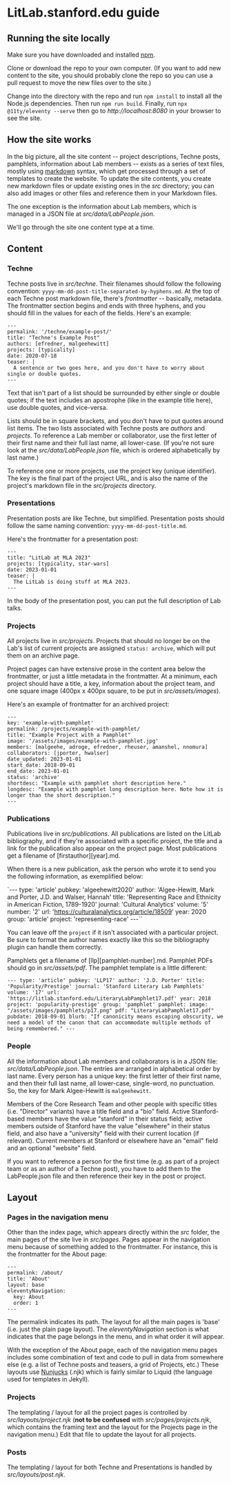 # LitLab.stanford.edu guide

## Running the site locally

Make sure you have downloaded and installed [npm](https://docs.npmjs.com/downloading-and-installing-node-js-and-npm).

Clone or download the repo to your own computer. (If you want to add new content to the site, you should probably clone the repo so you can use a pull request to move the new files over to the site.)

Change into the directory with the repo and run `npm install` to install all the Node.js dependencies. Then run `npm run build`. Finally, run `npx @11ty/eleventy --serve` then go to _http://localhost:8080_ in your browser to see the site.

## How the site works

In the big picture, all the site content -- project descriptions, Techne posts, pamphlets, information about Lab members -- exists as a series of text files, mostly using [markdown](https://www.markdownguide.org/basic-syntax/) syntax, which get processed through a set of templates to create the website. To update the site contents, you create new markdown files or update existing ones in the _src_ directory; you can also add images or other files and reference them in your Markdown files.

The one exception is the information about Lab members, which is managed in a JSON file at _src/data/LabPeople.json_.

We'll go through the site one content type at a time.

## Content

### Techne

Techne posts live in _src/techne_. Their filenames should follow the following convention: `yyyy-mm-dd-post-title-separated-by-hyphens.md`. At the top of each Techne post markdown file, there's _frontmatter_ -- basically, metadata. The frontmatter section begins and ends with three hyphens, and you should fill in the values for each of the fields. Here's an example:

    ---
    permalink: '/techne/example-post/'
    title: "Techne's Example Post"
    authors: [efredner, malgeehewitt]
    projects: [typicality]
    date: 2020-07-18
    teaser: |
      A sentence or two goes here, and you don't have to worry about single or double quotes.
    ---

Text that isn't part of a list should be surrounded by either single or double quotes; if the text includes an apostrophe (like in the example title here), use double quotes, and vice-versa.

Lists should be in square brackets, and you don't have to put quotes around list items. The two lists associated with Techne posts are _authors_ and _projects_. To reference a Lab member or collaborator, use the first letter of their first name and their full last name, all lower-case. (If you're not sure look at the _src/data/LabPeople.json_ file, which is ordered alphabetically by last name.)

To reference one or more projects, use the project key (unique identifier). The key is the final part of the project URL, and is also the name of the project's markdown file in the _src/projects_ directory.

### Presentations

Presentation posts are like Techne, but simplified. Presentation posts should follow the same naming convention: `yyyy-mm-dd-post-title.md`.

Here's the frontmatter for a presentation post:

    ---
    title: "LitLab at MLA 2023"
    projects: [typicality, star-wars]
    date: 2023-01-01
    teaser: |
      The LitLab is doing stuff at MLA 2023.
    ---

In the body of the presentation post, you can put the full description of Lab talks.

### Projects

All projects live in _src/projects_. Projects that should no longer be on the Lab's list of current projects are assigned `status: archive`, which will put them on an archive page.

Project pages can have extensive prose in the content area below the frontmatter, or just a little metadata in the frontmatter. At a minimum, each project should have a title, a key, information about the project team, and one square image (400px x 400px square, to be put in _src/assets/images_).

Here's an example of frontmatter for an archived project:

    ---
    key: 'example-with-pamphlet'
    permalink: /projects/example-with-pamphlet/
    title: "Example Project with a Pamphlet"
    image: '/assets/images/example-with-pamphlet.jpg'
    members: [malgeehe, adroge, efredner, rheuser, amanshel, nnomura]
    collaborators: [jporter, hwalser]
    date_updated: 2023-01-01
    start_date: 2018-09-01
    end_date: 2023-01-01
    status: 'archive'
    shortdesc: "Example with pamphlet short description here."
    longdesc: "Example with pamphlet long description here. Note how it is longer than the short description."
    ---

### Publications

Publications live in _src/publications_. All publications are listed on the LitLab bibliography, and if they're associated with a specific project, the title and a link for the publication also appear on the project page. Most publications get a filename of \[firstauthor\]\[year\].md.

When there is a new publication, ask the person who wrote it to send you the following information, as exemplified below:

`---
type: 'article'
pubkey: 'algeehewitt2020'
author: 'Algee-Hewitt, Mark and Porter, J.D. and Walser, Hannah'
title: 'Representing Race and Ethnicity in American Fiction, 1789-1920'
journal: 'Cultural Analytics'
volume: '5'
number: '2'
url: 'https://culturalanalytics.org/article/18509'
year: 2020
group: 'article'
project: 'representing-race'
---``

You can leave off the `project` if it isn't associated with a particular project. Be sure to format the author names exactly like this so the bibliography plugin can handle them correctly.

Pamphlets get a filename of \[llp\]\[pamphlet-number\].md. Pamphlet PDFs should go in _src/assets/pdf_. The pamphlet template is a little different:

`---
type: 'article'
pubkey: 'LLP17'
author: 'J.D. Porter'
title: 'Popularity/Prestige'
journal: 'Stanford Literary Lab Pamphlets'
volume: '17'
url: 'https://litlab.stanford.edu/LiteraryLabPamphlet17.pdf'
year: 2018
project: 'popularity-prestige'
group: 'pamphlet'
pamphlet:
  image: "/assets/images/pamphlets/p17.png"
  pdf: "LiteraryLabPamphlet17.pdf"
  pubdate: 2018-09-01
  blurb: "If canonicity means escaping obscurity, we need a model of the canon that can accommodate multiple methods of being remembered."
---`

### People

All the information about Lab members and collaborators is in a JSON file: _src/data/LabPeople.json_. The entries are arranged in alphabetical order by last name. Every person has a unique key: the first letter of their first name, and then their full last name, all lower-case, single-word, no punctuation. So, the key for Mark Algee-Hewitt is `malgeehewitt`.

Members of the Core Research Team and other people with specific titles (i.e. "Director" variants) have a title field and a "bio" field. Active Stanford-based members have the value "stanford" in their status field; active members outside of Stanford have the value "elsewhere" in their status field, and also have a "university" field with their current location (if relevant). Current members at Stanford or elsewhere have an "email" field and an optional "website" field.

If you want to reference a person for the first time (e.g. as part of a project team or as an author of a Techne post), you have to add them to the LabPeople.json file and then reference their key in the post or project.

## Layout

### Pages in the navigation menu

Other than the index page, which appears directly within the _src_ folder, the main pages of the site live in _src/pages_. Pages appear in the navigation menu because of something added to the frontmatter. For instance, this is the frontmatter for the About page:

    ---
    permalink: /about/
    title: 'About'
    layout: base
    eleventyNavigation:
      key: About
      order: 1
    ---

The permalink indicates its path. The layout for all the main pages is 'base' (i.e. just the plain page layout). The _eleventyNavigation_ section is what indicates that the page belongs in the menu, and in what order it will appear.

With the exception of the About page, each of the navigation menu pages includes some combination of text and code to pull in data from somewhere else (e.g. a list of Techne posts and teasers, a grid of Projects, etc.) These layouts use [Nunjucks](https://mozilla.github.io/nunjucks/templating.html#tags) (.njk) which is fairly similar to Liquid (the language used for templates in Jekyll).

### Projects

The templating / layout for all the project pages is controlled by _src/layouts/project.njk_ (**not to be confused** with _src/pages/projects.njk_, which contains the framing text and the layout for the Projects page in the navigation menu.) Edit that file to update the layout for all projects.

### Posts

The templating / layout for both Techne and Presentations is handled by _src/layouts/post.njk_.
